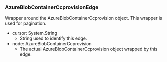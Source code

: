 ### AzureBlobContainerCcprovisionEdge
Wrapper around the AzureBlobContainerCcprovision object. This wrapper is used for pagination.

- cursor: System.String
  - String used to identify this edge.
- node: AzureBlobContainerCcprovision
  - The actual AzureBlobContainerCcprovision object wrapped by this edge.
